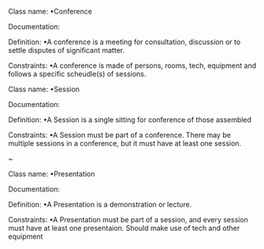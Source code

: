 Class name:
•Conference

Documentation:

Definition:
•A conference is a meeting for consultation, discussion or to settle disputes of significant matter.

Constraints:
•A conference is made of persons, rooms, tech, equipment and follows a specific scheudle(s) of sessions.

Class name:
•Session

Documentation:

Definition:
•A Session is a single sitting for conference of those assembled

Constraints:
•A Session must be part of a conference. There may be multiple sessions in a conference, but it must have at least one session. 


~

Class name:
•Presentation

Documentation:

Definition:
•A Presentation is a demonstration or lecture.

Constraints:
•A Presentation must be part of a session, and every session must have at least one presentaion. Should make use of tech and other equipment
